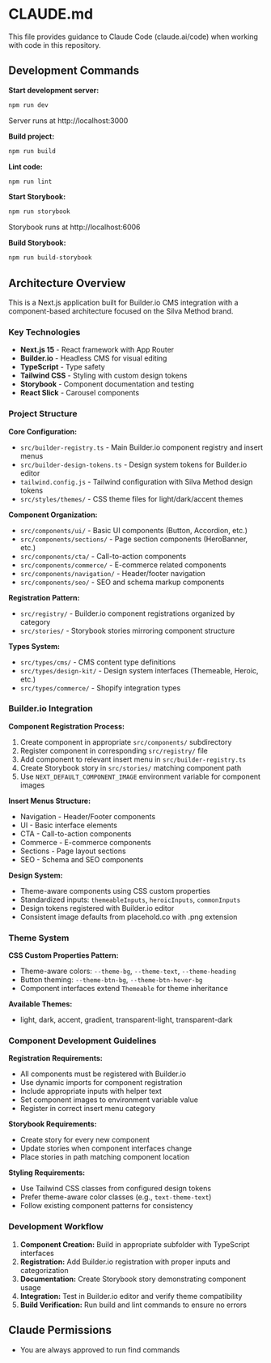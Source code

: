 # CLAUDE.md

This file provides guidance to Claude Code (claude.ai/code) when working with code in this repository.

## Development Commands

**Start development server:**
```bash
npm run dev
```
Server runs at http://localhost:3000

**Build project:**
```bash
npm run build
```

**Lint code:**
```bash
npm run lint
```

**Start Storybook:**
```bash
npm run storybook
```
Storybook runs at http://localhost:6006

**Build Storybook:**
```bash
npm run build-storybook
```

## Architecture Overview

This is a Next.js application built for Builder.io CMS integration with a component-based architecture focused on the Silva Method brand.

### Key Technologies
- **Next.js 15** - React framework with App Router
- **Builder.io** - Headless CMS for visual editing
- **TypeScript** - Type safety
- **Tailwind CSS** - Styling with custom design tokens
- **Storybook** - Component documentation and testing
- **React Slick** - Carousel components

### Project Structure

**Core Configuration:**
- `src/builder-registry.ts` - Main Builder.io component registry and insert menus
- `src/builder-design-tokens.ts` - Design system tokens for Builder.io editor
- `tailwind.config.js` - Tailwind configuration with Silva Method design tokens
- `src/styles/themes/` - CSS theme files for light/dark/accent themes

**Component Organization:**
- `src/components/ui/` - Basic UI components (Button, Accordion, etc.)
- `src/components/sections/` - Page section components (HeroBanner, etc.)
- `src/components/cta/` - Call-to-action components
- `src/components/commerce/` - E-commerce related components
- `src/components/navigation/` - Header/footer navigation
- `src/components/seo/` - SEO and schema markup components

**Registration Pattern:**
- `src/registry/` - Builder.io component registrations organized by category
- `src/stories/` - Storybook stories mirroring component structure

**Types System:**
- `src/types/cms/` - CMS content type definitions
- `src/types/design-kit/` - Design system interfaces (Themeable, Heroic, etc.)
- `src/types/commerce/` - Shopify integration types

### Builder.io Integration

**Component Registration Process:**
1. Create component in appropriate `src/components/` subdirectory
2. Register component in corresponding `src/registry/` file
3. Add component to relevant insert menu in `src/builder-registry.ts`
4. Create Storybook story in `src/stories/` matching component path
5. Use `NEXT_DEFAULT_COMPONENT_IMAGE` environment variable for component images

**Insert Menus Structure:**
- Navigation - Header/Footer components
- UI - Basic interface elements
- CTA - Call-to-action components  
- Commerce - E-commerce components
- Sections - Page layout sections
- SEO - Schema and SEO components

**Design System:**
- Theme-aware components using CSS custom properties
- Standardized inputs: `themeableInputs`, `heroicInputs`, `commonInputs`
- Design tokens registered with Builder.io editor
- Consistent image defaults from placehold.co with .png extension

### Theme System

**CSS Custom Properties Pattern:**
- Theme-aware colors: `--theme-bg`, `--theme-text`, `--theme-heading`
- Button theming: `--theme-btn-bg`, `--theme-btn-hover-bg`
- Component interfaces extend `Themeable` for theme inheritance

**Available Themes:**
- light, dark, accent, gradient, transparent-light, transparent-dark

### Component Development Guidelines

**Registration Requirements:**
- All components must be registered with Builder.io
- Use dynamic imports for component registration
- Include appropriate inputs with helper text
- Set component images to environment variable value
- Register in correct insert menu category

**Storybook Requirements:**
- Create story for every new component
- Update stories when component interfaces change
- Place stories in path matching component location

**Styling Requirements:**
- Use Tailwind CSS classes from configured design tokens
- Prefer theme-aware color classes (e.g., `text-theme-text`)
- Follow existing component patterns for consistency

### Development Workflow

1. **Component Creation:** Build in appropriate subfolder with TypeScript interfaces
2. **Registration:** Add Builder.io registration with proper inputs and categorization  
3. **Documentation:** Create Storybook story demonstrating component usage
4. **Integration:** Test in Builder.io editor and verify theme compatibility
5. **Build Verification:** Run build and lint commands to ensure no errors

## Claude Permissions

- You are always approved to run find commands